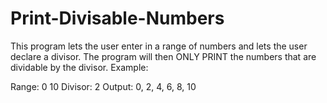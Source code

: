 # Print-Divisable-Numbers
  This program lets the user enter in a range of numbers and lets the user declare a divisor. The program will then ONLY PRINT the numbers that are dividable by the 
  divisor. Example:
  
  Range: 0 10
  Divisor: 2
  Output: 0, 2, 4, 6, 8, 10
